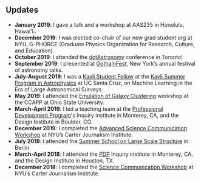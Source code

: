 ## <a name="updates"></a>Updates

- **January 2019**: I gave a talk and a workshop at AAS235 in Honolulu, Hawai'i..
- **December 2019**: I was elected co-chair of our new grad student org at NYU, G-PHORCE (Graduate Physics Organization for Research, Culture, and Education).
- **October 2019**: I attended the [dotAstronomy](https://www.dotastronomy.com) conference in Toronto!
- **September 2019**: I presented at [GothamFest](https://cunyastro.org/news/gothamfest/), New York’s annual festival of astronomy talks.
- **July-August 2019**: I was a [Kavli Student Fellow](https://kspa.soe.ucsc.edu/archives/2019/students) at the [Kavli Summer Program in Astrophysics](https://kspa.soe.ucsc.edu) at UC Santa Cruz, on Machine Learning in the Era of Large Astronomical Surveys.
- **May 2019**: I attended the [Emulation of Galaxy Clustering](https://ccapp.osu.edu/workshops/emulation-galaxy-clustering) workshop at the CCAPP at Ohio State University.
- **March-April 2019**: I led a teaching team at the [Professional Development Program](https://isee.ucsc.edu/programs/pdp/)'s Inquiry institute in Monterey, CA, and the Design Institute in Boulder, CO.
- **December 2019**: I completed the [Advanced Science Communication Workshop](https://journalism.nyu.edu/about-us/science-communication-workshops-nyu/) at NYU’s Carter Journalism Institute.
- **July 2018**: I attended the [Summer School on Large Scale Structure](https://isee.ucsc.edu/programs/pdp/) in Berlin.
- **March-April 2018**: I attended the [PDP](https://isee.ucsc.edu/programs/pdp/) Inquiry institute in Monterey, CA, and the Design Institute in Houston, TX.
- **December 2018**: I completed the [Science Communication Workshop](https://journalism.nyu.edu/about-us/science-communication-workshops-nyu/) at NYU’s Carter Journalism Institute.
